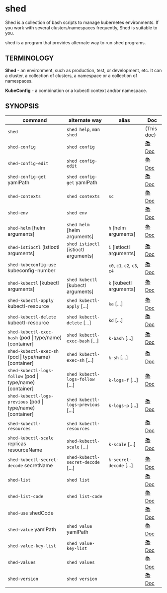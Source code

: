 # shed

Shed is a collection of bash scripts to manage kubernetes environments. If you work with several clusters/namespaces frequently, Shed is suitable to you.

shed is a program that provides alternate way to run shed programs.

## TERMINOLOGY

**Shed** - an environment, such as production, test, or development, etc. It can a cluster, a collection of clusters, a namespace or a collection of namespaces.

**KubeConfig** - a combination or a kubectl context and/or namespace.

## SYNOPSIS

| command                                                     | alternate way                        | alias                        | Doc                                    |
| ----------------------------------------------------------- | ------------------------------------ | ---------------------------- | -------------------------------------- |
| `shed`                                                      | `shed help`, `man shed`              |                              | (This doc)                             |
| `shed-config`                                               | `shed config`                        |                              | [📚 Doc](shed-config.md)                |
| `shed-config-edit`                                          | `shed config-edit`                   |                              | [📚 Doc](shed-config-edit.md)           |
| `shed-config-get` yamlPath                                  | `shed config-get` yamlPath           |                              | [📚 Doc](shed-config-get.md)            |
| `shed-contexts`                                             | `shed contexts`                      | `sc`                         | [📚 Doc](shed-contexts.md)              |
| `shed-env`                                                  | `shed env`                           |                              | [📚 Doc](shed-env.md)                   |
| `shed-helm` [helm arguments]                                | `shed helm` [helm arguments]         | `h` [helm arguments]         | [📚 Doc](shed-helm.md)                  |
| `shed-istioctl` [istioctl arguments]                        | `shed istioctl` [istioctl arguments] | `i` [istioctl arguments]     | [📚 Doc](shed-istioctl.md)              |
| `shed-kubeconfig-use` kubeconfig-number                     |                                      | `c0`, `c1`, `c2`, `c3`, `c4` | [📚 Doc](shed-kubeconfig-use.md)        |
| `shed-kubectl` [kubectl arguments]                          | `shed kubectl` [kubectl arguments]   | `k` [kubectl arguments]      | [📚 Doc](shed-kubectl.md)               |
| `shed-kubectl-apply` kubectl-resource                       | `shed kubectl-apply` [...]           | `ka` [...]                   | [📚 Doc](shed-kubectl-apply.md)         |
| `shed-kubectl-delete` kubectl-resource                      | `shed kubectl-delete` [...]          | `kd` [...]                   | [📚 Doc](shed-kubectl-delete.md)        |
| `shed-kubectl-exec-bash` (pod \| type/name) [container]     | `shed kubectl-exec-bash` [...]       | `k-bash` [...]               | [📚 Doc](shed-kubectl-exec-bash.md)     |
| `shed-kubectl-exec-sh` (pod \| type/name) [container]       | `shed kubectl-exec-sh` [...]         | `k-sh` [...]                 | [📚 Doc](shed-kubectl-exec-sh.md)       |
| `shed-kubectl-logs-follow` (pod \| type/name) [container]   | `shed kubectl-logs-follow` [...]     | `k-logs-f` [...]             | [📚 Doc](shed-kubectl-logs-follow.md)   |
| `shed-kubectl-logs-previous` (pod \| type/name) [container] | `shed kubectl-logs-previous` [...]   | `k-logs-p` [...]             | [📚 Doc](shed-kubectl-logs-previous.md) |
| `shed-kubectl-resources`                                    | `shed kubectl-resources`             |                              | [📚 Doc](shed-kubectl-resources.md)     |
| `shed-kubectl-scale` replicas resourceName                  | `shed-kubectl-scale` [...]           | `k-scale` [...]              | [📚 Doc](shed-kubectl-scale.md)         |
| `shed-kubectl-secret-decode` secretName                     | `shed-kubectl-secret-decode` [...]   | `k-secret-decode` [...]      | [📚 Doc](shed-kubectl-secret-decode.md) |
| `shed-list`                                                 | `shed list`                          |                              | [📚 Doc](shed-list.md)                  |
| `shed-list-code`                                            | `shed list-code`                     |                              | [📚 Doc](shed-list-code.md)             |
| `shed-use` shedCode                                         |                                      |                              | [📚 Doc](shed-use.md)                   |
| `shed-value` yamlPath                                       | `shed value` yamlPath                |                              | [📚 Doc](shed-value.md)                 |
| `shed-value-key-list`                                       | `shed value-key-list`                |                              | [📚 Doc](shed-value-key-list.md)        |
| `shed-values`                                               | `shed values`                        |                              | [📚 Doc](shed-values.md)                |
| `shed-version`                                              | `shed version`                       |                              | [📚 Doc](shed-version.md)               |
